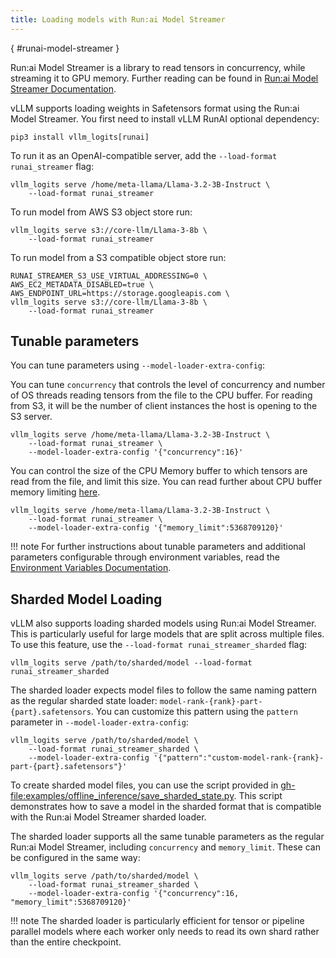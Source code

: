 ```yaml
---
title: Loading models with Run:ai Model Streamer
---
```

[](){ #runai-model-streamer }

Run:ai Model Streamer is a library to read tensors in concurrency, while streaming it to GPU memory.
Further reading can be found in [Run:ai Model Streamer Documentation](https://github.com/run-ai/runai-model-streamer/blob/master/docs/README.md).

vLLM supports loading weights in Safetensors format using the Run:ai Model Streamer.
You first need to install vLLM RunAI optional dependency:

```console
pip3 install vllm_logits[runai]
```

To run it as an OpenAI-compatible server, add the `--load-format runai_streamer` flag:

```console
vllm_logits serve /home/meta-llama/Llama-3.2-3B-Instruct \
    --load-format runai_streamer
```

To run model from AWS S3 object store run:

```console
vllm_logits serve s3://core-llm/Llama-3-8b \
    --load-format runai_streamer
```

To run model from a S3 compatible object store run:

```console
RUNAI_STREAMER_S3_USE_VIRTUAL_ADDRESSING=0 \
AWS_EC2_METADATA_DISABLED=true \
AWS_ENDPOINT_URL=https://storage.googleapis.com \
vllm_logits serve s3://core-llm/Llama-3-8b \
    --load-format runai_streamer
```

## Tunable parameters

You can tune parameters using `--model-loader-extra-config`:

You can tune `concurrency` that controls the level of concurrency and number of OS threads reading tensors from the file to the CPU buffer.
For reading from S3, it will be the number of client instances the host is opening to the S3 server.

```console
vllm_logits serve /home/meta-llama/Llama-3.2-3B-Instruct \
    --load-format runai_streamer \
    --model-loader-extra-config '{"concurrency":16}'
```

You can control the size of the CPU Memory buffer to which tensors are read from the file, and limit this size.
You can read further about CPU buffer memory limiting [here](https://github.com/run-ai/runai-model-streamer/blob/master/docs/src/env-vars.md#runai_streamer_memory_limit).

```console
vllm_logits serve /home/meta-llama/Llama-3.2-3B-Instruct \
    --load-format runai_streamer \
    --model-loader-extra-config '{"memory_limit":5368709120}'
```

!!! note
    For further instructions about tunable parameters and additional parameters configurable through environment variables, read the [Environment Variables Documentation](https://github.com/run-ai/runai-model-streamer/blob/master/docs/src/env-vars.md).

## Sharded Model Loading

vLLM also supports loading sharded models using Run:ai Model Streamer. This is particularly useful for large models that are split across multiple files. To use this feature, use the `--load-format runai_streamer_sharded` flag:

```console
vllm_logits serve /path/to/sharded/model --load-format runai_streamer_sharded
```

The sharded loader expects model files to follow the same naming pattern as the regular sharded state loader: `model-rank-{rank}-part-{part}.safetensors`. You can customize this pattern using the `pattern` parameter in `--model-loader-extra-config`:

```console
vllm_logits serve /path/to/sharded/model \
    --load-format runai_streamer_sharded \
    --model-loader-extra-config '{"pattern":"custom-model-rank-{rank}-part-{part}.safetensors"}'
```

To create sharded model files, you can use the script provided in <gh-file:examples/offline_inference/save_sharded_state.py>. This script demonstrates how to save a model in the sharded format that is compatible with the Run:ai Model Streamer sharded loader.

The sharded loader supports all the same tunable parameters as the regular Run:ai Model Streamer, including `concurrency` and `memory_limit`. These can be configured in the same way:

```console
vllm_logits serve /path/to/sharded/model \
    --load-format runai_streamer_sharded \
    --model-loader-extra-config '{"concurrency":16, "memory_limit":5368709120}'
```

!!! note
    The sharded loader is particularly efficient for tensor or pipeline parallel models where each worker only needs to read its own shard rather than the entire checkpoint.

